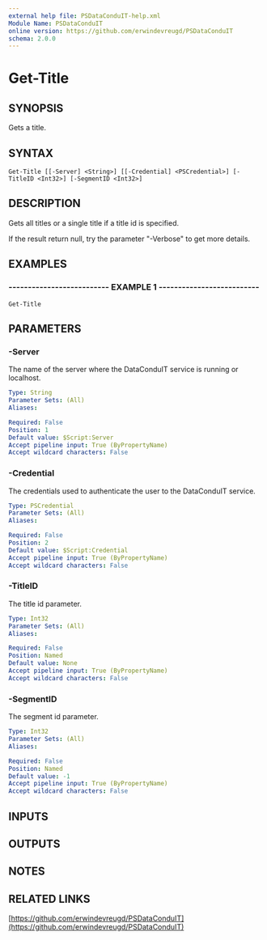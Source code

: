 ```yaml
---
external help file: PSDataConduIT-help.xml
Module Name: PSDataConduIT
online version: https://github.com/erwindevreugd/PSDataConduIT
schema: 2.0.0
---
```


# Get-Title

## SYNOPSIS
Gets a title.

## SYNTAX

```
Get-Title [[-Server] <String>] [[-Credential] <PSCredential>] [-TitleID <Int32>] [-SegmentID <Int32>]
```

## DESCRIPTION
Gets all titles or a single title if a title id is specified. 

If the result return null, try the parameter "-Verbose" to get more details.

## EXAMPLES

### -------------------------- EXAMPLE 1 --------------------------
```
Get-Title
```

## PARAMETERS

### -Server
The name of the server where the DataConduIT service is running or localhost.

```yaml
Type: String
Parameter Sets: (All)
Aliases: 

Required: False
Position: 1
Default value: $Script:Server
Accept pipeline input: True (ByPropertyName)
Accept wildcard characters: False
```

### -Credential
The credentials used to authenticate the user to the DataConduIT service.

```yaml
Type: PSCredential
Parameter Sets: (All)
Aliases: 

Required: False
Position: 2
Default value: $Script:Credential
Accept pipeline input: True (ByPropertyName)
Accept wildcard characters: False
```

### -TitleID
The title id parameter.

```yaml
Type: Int32
Parameter Sets: (All)
Aliases: 

Required: False
Position: Named
Default value: None
Accept pipeline input: True (ByPropertyName)
Accept wildcard characters: False
```

### -SegmentID
The segment id parameter.

```yaml
Type: Int32
Parameter Sets: (All)
Aliases: 

Required: False
Position: Named
Default value: -1
Accept pipeline input: True (ByPropertyName)
Accept wildcard characters: False
```

## INPUTS

## OUTPUTS

## NOTES

## RELATED LINKS

[https://github.com/erwindevreugd/PSDataConduIT](https://github.com/erwindevreugd/PSDataConduIT)

